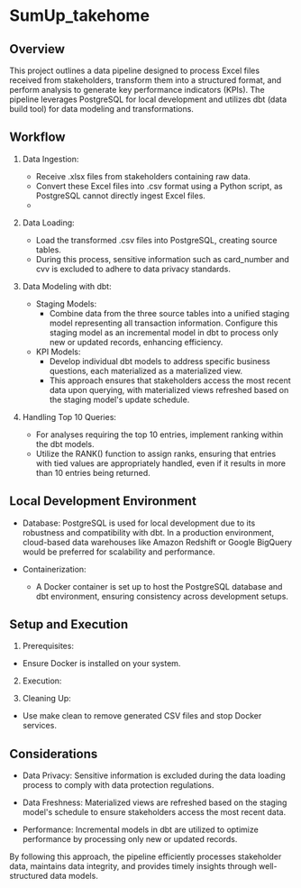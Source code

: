 # SumUp_takehome


## Overview
This project outlines a data pipeline designed to process Excel files received from stakeholders, transform them into a structured format, and perform analysis to generate key performance indicators (KPIs). The pipeline leverages PostgreSQL for local development and utilizes dbt (data build tool) for data modeling and transformations.

## Workflow
1) Data Ingestion:
    - Receive .xlsx files from stakeholders containing raw data.
    - Convert these Excel files into .csv format using a Python script, as PostgreSQL cannot directly ingest Excel files.
    - 
2) Data Loading:
   - Load the transformed .csv files into PostgreSQL, creating source tables.
   - During this process, sensitive information such as card_number and cvv is excluded to adhere to data privacy standards.

3) Data Modeling with dbt:
   - Staging Models:
     - Combine data from the three source tables into a unified staging model representing all transaction information.
     Configure this staging model as an incremental model in dbt to process only new or updated records, enhancing efficiency.
   - KPI Models:
     - Develop individual dbt models to address specific business questions, each materialized as a materialized view.
     - This approach ensures that stakeholders access the most recent data upon querying, with materialized views refreshed based on the staging model's update schedule.
     
4) Handling Top 10 Queries:
   - For analyses requiring the top 10 entries, implement ranking within the dbt models.
   - Utilize the RANK() function to assign ranks, ensuring that entries with tied values are appropriately handled, even if it results in more than 10 entries being returned.

## Local Development Environment
- Database: PostgreSQL is used for local development due to its robustness and compatibility with dbt. In a production environment, cloud-based data warehouses like Amazon Redshift or Google BigQuery would be preferred for scalability and performance.

- Containerization:
  - A Docker container is set up to host the PostgreSQL database and dbt environment, ensuring consistency across development setups.

## Setup and Execution
1) Prerequisites:
 - Ensure Docker is installed on your system.

2) Execution:


3) Cleaning Up:
 - Use make clean to remove generated CSV files and stop Docker services.

## Considerations
- Data Privacy: Sensitive information is excluded during the data loading process to comply with data protection regulations.

- Data Freshness: Materialized views are refreshed based on the staging model's schedule to ensure stakeholders access the most recent data.

- Performance: Incremental models in dbt are utilized to optimize performance by processing only new or updated records.

By following this approach, the pipeline efficiently processes stakeholder data, maintains data integrity, and provides timely insights through well-structured data models.